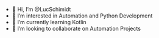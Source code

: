 - 👋 Hi, I’m @LucSchimidt
- 👀 I’m interested in Automation and Python Development
- 🌱 I’m currently learning Kotlin
- 💞️ I’m looking to collaborate on Automation Projects

<!---
LucSchimidt/LucSchimidt is a ✨ special ✨ repository because its `README.md` (this file) appears on your GitHub profile.
You can click the Preview link to take a look at your changes.
--->
